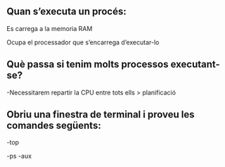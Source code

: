 ## Quan s’executa un procés:

Es carrega a la memoria RAM

Ocupa el processador que s’encarrega d’executar-lo

## Què passa si tenim molts processos executant-se?

-Necessitarem repartir la CPU entre tots ells > planificació

## Obriu una finestra de terminal i proveu les comandes següents:

-top

-ps -aux
